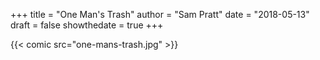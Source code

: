 +++
title = "One Man's Trash"
author = "Sam Pratt"
date = "2018-05-13"
draft = false
showthedate = true
+++

{{< comic src="one-mans-trash.jpg" >}}
